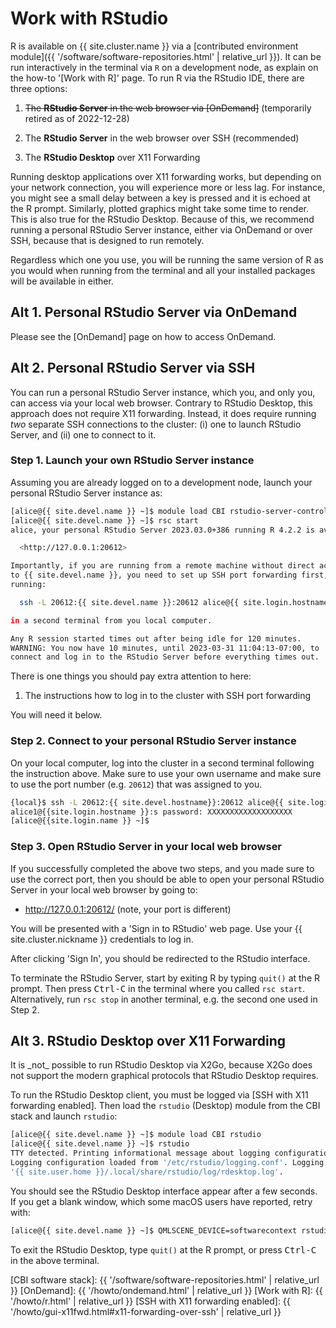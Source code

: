 # Work with RStudio

R is available on {{ site.cluster.name }} via a [contributed
environment module]({{ '/software/software-repositories.html' |
relative_url }}).  It can be run interactively in the terminal via `R`
on a development node, as explain on the how-to '[Work with R]' page.
To run R via the RStudio IDE, there are three options:

1. ~~The **RStudio Server** in the web browser via [OnDemand]~~
   (temporarily retired as of 2022-12-28)

2. The **RStudio Server** in the web browser over SSH (recommended)

3. The **RStudio Desktop** over X11 Forwarding

Running desktop applications over X11 forwarding works, but depending
on your network connection, you will experience more or less lag. For
instance, you might see a small delay between a key is pressed and it
is echoed at the R prompt. Similarly, plotted graphics might take some
time to render. This is also true for the RStudio Desktop. Because of
this, we recommend running a personal RStudio Server instance, either
via OnDemand or over SSH, because that is designed to run remotely.

Regardless which one you use, you will be running the same version of
R as you would when running from the terminal and all your installed
packages will be available in either.


## Alt 1. Personal RStudio Server via OnDemand

Please see the [OnDemand] page on how to access OnDemand.


## Alt 2. Personal RStudio Server via SSH

You can run a personal RStudio Server instance, which you, and only
you, can access via your local web browser.  Contrary to RStudio
Desktop, this approach does not require X11 forwarding. Instead, it
does require running _two_ separate SSH connections to the cluster:
(i) one to launch RStudio Server, and (ii) one to connect to it.

### Step 1. Launch your own RStudio Server instance

Assuming you are already logged on to a development node, launch your
personal RStudio Server instance as:

```sh
[alice@{{ site.devel.name }} ~]$ module load CBI rstudio-server-controller
[alice@{{ site.devel.name }} ~]$ rsc start
alice, your personal RStudio Server 2023.03.0+386 running R 4.2.2 is available on:

  <http://127.0.0.1:20612>

Importantly, if you are running from a remote machine without direct access
to {{ site.devel.name }}, you need to set up SSH port forwarding first, which you can do by
running:

  ssh -L 20612:{{ site.devel.name }}:20612 alice@{{ site.login.hostname }}

in a second terminal from you local computer.

Any R session started times out after being idle for 120 minutes.
WARNING: You now have 10 minutes, until 2023-03-31 11:04:13-07:00, to
connect and log in to the RStudio Server before everything times out.
```

There is one things you should pay extra attention to here:

1. The instructions how to log in to the cluster with SSH port
   forwarding

You will need it below.



### Step 2. Connect to your personal RStudio Server instance

On your local computer, log into the cluster in a second terminal
following the instruction above.  Make sure to use your own username
and make sure to use the port number (e.g. `20612`) that was assigned
to you.

```sh
{local}$ ssh -L 20612:{{ site.devel.hostname}}:20612 alice@{{ site.login.hostname }}
alice1@{{site.login.hostname }}:s password: XXXXXXXXXXXXXXXXXXX
[alice@{{site.login.name }} ~]$ 
```

### Step 3. Open RStudio Server in your local web browser

If you successfully completed the above two steps, and you made sure
to use the correct port, then you should be able to open your personal
RStudio Server in your local web browser by going to:

* <http://127.0.0.1:20612/> (note, your port is different)

You will be presented with a 'Sign in to RStudio' web page. Use your
{{ site.cluster.nickname }} credentials to log in.

After clicking 'Sign In', you should be redirected to the RStudio
interface.

To terminate the RStudio Server, start by exiting R by typing `quit()`
at the R prompt. Then press <kbd>Ctrl-C</kbd> in the terminal where
you called `rsc start`.  Alternatively, run `rsc stop` in another
terminal, e.g. the second one used in Step 2.



## Alt 3. RStudio Desktop over X11 Forwarding

<div class="alert alert-warning" role="alert" markdown="1"> It is
_not_ possible to run RStudio Desktop via X2Go, because X2Go does not
support the modern graphical protocols that RStudio Desktop requires.
</div>

To run the RStudio Desktop client, you must be logged via [SSH with
X11 forwarding enabled]. Then load the `rstudio` (Desktop) module from
the CBI stack and launch `rstudio`:

```sh
[alice@{{ site.devel.name }} ~]$ module load CBI rstudio
[alice@{{ site.devel.name }} ~]$ rstudio
TTY detected. Printing informational message about logging configuration.
Logging configuration loaded from '/etc/rstudio/logging.conf'. Logging to
'{{ site.user.home }}/.local/share/rstudio/log/rdesktop.log'.
```

You should see the RStudio Desktop interface appear after a few
seconds.  If you get a blank window, which some macOS users have
reported, retry with:

```sh
[alice@{{ site.devel.name }} ~]$ QMLSCENE_DEVICE=softwarecontext rstudio
```

To exit the RStudio Desktop, type `quit()` at the R prompt, or press
<kbd>Ctrl-C</kbd> in the above terminal.


[CBI software stack]: {{ '/software/software-repositories.html' | relative_url }}
[OnDemand]: {{ '/howto/ondemand.html' | relative_url }}
[Work with R]: {{ '/howto/r.html' | relative_url }}
[SSH with X11 forwarding enabled]: {{ '/howto/gui-x11fwd.html#x11-forwarding-over-ssh' | relative_url }}
